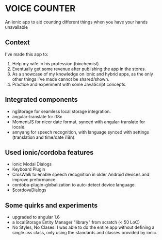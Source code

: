 VOICE COUNTER
==============

An ionic app to aid counting different things when you have your hands unavailable

Context
-------
I've made this app to:

1. Help my wife in his profession (biochemist).
2. Eventually get some revenue after publishing the app in the stores.
3. As a showcase of my knowledge on Ionic and hybrid apps, as the only other things I've made cannot be shared/shown.
4. Practice and experiment with some JavaScript concepts.

Integrated components
---------------------
* ngStorage for seamless local storage integration.
* angular-translate for i18n
* MomentJS for nicer date format, synced with angular-translate for locale.
* annyang for speech recognition, with language synced with settings (translation and time/date i18n).

Used ionic/cordoba features
-------------------
* Ionic Modal Dialogs
* Keyboard Plugin
* CrosWalk to enable speech recognition in older Android devices and improve preformance
* cordoba-plugin-globalization to auto-detect device language.
* $cordovaDialogs

Some quirks and experiments
---------------------------
* upgraded to angular 1.6
* a localStorage Entity Manager "library" from scratch (< 50 LoC)
* No Styles, No Clases: I was able to do the entire app without defining a single css class, only using the standards and classes provided by ionic.
